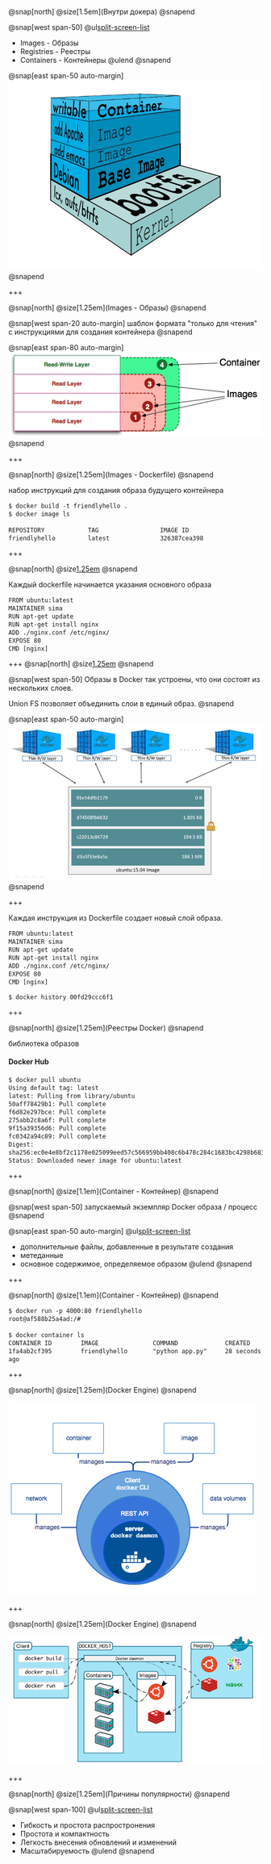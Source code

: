 @snap[north]
@size[1.5em](Внутри докера)
@snapend

@snap[west span-50]
@ul[split-screen-list](false)
  - Images - Образы
  - Registries - Реестры
  - Containers - Контейнеры
@ulend
@snapend

@snap[east span-50 auto-margin]
![container](images/container.jpg)
@snapend

+++

@snap[north]
@size[1.25em](Images - Образы)
@snapend


@snap[west span-20 auto-margin]
шаблон формата "только для чтения" с инструкциями для создания контейнера
@snapend

@snap[east span-80 auto-margin]
![images](images/images.png)
@snapend

+++

@snap[north]
@size[1.25em](Images - Dockerfile)
@snapend

набор инструкций для создания образа будущего контейнера

```
$ docker build -t friendlyhello .
$ docker image ls

REPOSITORY            TAG                 IMAGE ID
friendlyhello         latest              326387cea398
```

+++

@snap[north]
@size[1.25em](Dockerfile)
@snapend

Каждый dockerfile начинается  указания основного образа

```
FROM ubuntu:latest
MAINTAINER sima
RUN apt-get update
RUN apt-get install nginx
ADD ./nginx.conf /etc/nginx/
EXPOSE 80
CMD [nginx]
```

+++
@snap[north]
@size[1.25em](Dockerfile)
@snapend

@snap[west span-50]
Образы в Docker так устроены, что они состоят из нескольких слоев.

Union FS позволяет объединить слои в единый образ.
@snapend

@snap[east span-50 auto-margin]
![container](images/sharing-layers.jpg)
@snapend

+++

Каждая инструкция из Dockerfile создает новый слой образа.

```
FROM ubuntu:latest
MAINTAINER sima
RUN apt-get update
RUN apt-get install nginx
ADD ./nginx.conf /etc/nginx/
EXPOSE 80
CMD [nginx]
```

```
$ docker history 00fd29ccc6f1
```
+++

@snap[north]
@size[1.25em](Реестры Docker)
@snapend

библиотека образов

#### Docker Hub

```
$ docker pull ubuntu
Using default tag: latest
latest: Pulling from library/ubuntu
50aff78429b1: Pull complete 
f6d82e297bce: Pull complete 
275abb2c8a6f: Pull complete 
9f15a39356d6: Pull complete 
fc0342a94c89: Pull complete 
Digest: sha256:ec0e4e8bf2c1178e025099eed57c566959bb408c6b478c284c1683bc4298b683
Status: Downloaded newer image for ubuntu:latest
```

+++

@snap[north]
  @size[1.1em](Container - Контейнер)
@snapend

@snap[west span-50]
  запускаемый экземпляр Docker образа / процесс
@snapend

@snap[east span-50 auto-margin]
@ul[split-screen-list](false)
  - дополнительные файлы, добавленные в результате создания
  - метеданные
  - основное содержимое, определяемое образом
@ulend
@snapend

+++

@snap[north]
  @size[1.1em](Container - Контейнер)
@snapend

```
$ docker run -p 4000:80 friendlyhello
root@af588b25a4ad:/# 

$ docker container ls
CONTAINER ID        IMAGE               COMMAND             CREATED
1fa4ab2cf395        friendlyhello       "python app.py"     28 seconds ago
```
+++

@snap[north]
@size[1.25em](Docker Engine)
@snapend

![Docker Engine](images/engine.png)

+++

@snap[north]
@size[1.25em](Docker Engine)
@snapend

![Docker Architecture](images/architecture.png)

+++

@snap[north]
@size[1.25em](Причины популярности)
@snapend

@snap[west span-100]
@ul[split-screen-list](false)
  - Гибкость и простота распростронения
  - Простота и компактность
  - Легкость внесения обновлений и изменений
  - Масштабируемость
@ulend
@snapend
